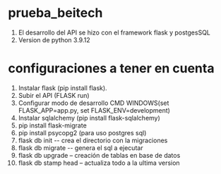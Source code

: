 # prueba_beitech
1. El desarrollo del API se hizo con el framework flask y postgesSQL
2. Version de python 3.9.12
# configuraciones a tener en cuenta
1.	Instalar flask  (pip install flask).
2.	Subir el API (FLASK run)
3.	Configurar modo de desarrollo   CMD WINDOWS(set FLASK_APP=app.py,  set FLASK_ENV=development)
4.	Instalar sqlalchemy (pip install flask-sqlalchemy)
5.	pip install flask-migrate
6.	pip install psycopg2 (para uso postgres sql)
7.	flask db init --  crea el directorio con la migraciones
8.	flask db migrate --  genera el sql a ejecutar
9.	flask db upgrade – creación de tablas en base de datos
10.	flask db stamp head – actualiza todo a la ultima version
